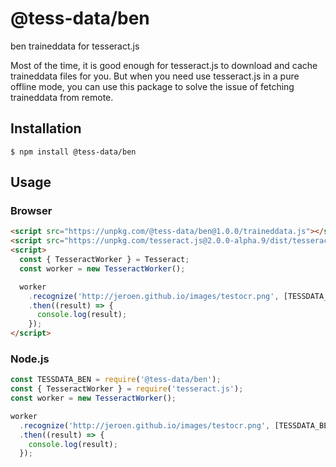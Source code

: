 # @tess-data/ben

ben traineddata for tesseract.js

Most of the time, it is good enough for tesseract.js to download and cache traineddata files for you.
But when you need use tesseract.js in a pure offline mode, you can use this package to solve the issue of fetching traineddata from remote.

## Installation

```
$ npm install @tess-data/ben
```

## Usage

### Browser

```html
<script src="https://unpkg.com/@tess-data/ben@1.0.0/traineddata.js"></script>
<script src="https://unpkg.com/tesseract.js@2.0.0-alpha.9/dist/tesseract.min.js"></script>
<script>
  const { TesseractWorker } = Tesseract;
  const worker = new TesseractWorker();

  worker
    .recognize('http://jeroen.github.io/images/testocr.png', [TESSDATA_BEN])
    .then((result) => {
      console.log(result);
    });
</script>
```

### Node.js

```javascript
const TESSDATA_BEN = require('@tess-data/ben');
const { TesseractWorker } = require('tesseract.js');
const worker = new TesseractWorker();

worker
  .recognize('http://jeroen.github.io/images/testocr.png', [TESSDATA_BEN])
  .then((result) => {
    console.log(result);
  });
```
